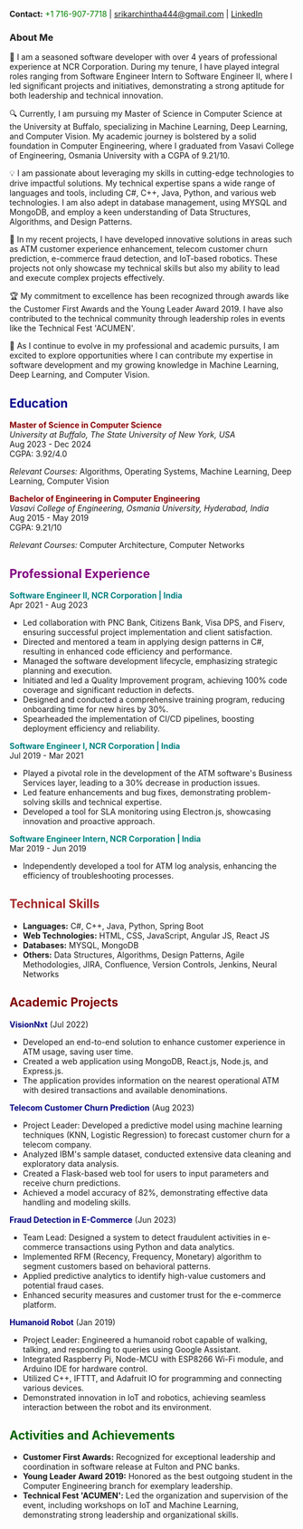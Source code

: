 **Contact:** <span style="color:green">+1 716-907-7718</span> | [srikarchintha444@gmail.com](mailto:srikarchintha444@gmail.com) | [LinkedIn](https://www.linkedin.com/in/chinthasrikar444)

### About Me

🌟 I am a seasoned software developer with over 4 years of professional experience at NCR Corporation. During my tenure, I have played integral roles ranging from Software Engineer Intern to Software Engineer II, where I led significant projects and initiatives, demonstrating a strong aptitude for both leadership and technical innovation.

🔍 Currently, I am pursuing my Master of Science in Computer Science at the University at Buffalo, specializing in Machine Learning, Deep Learning, and Computer Vision. My academic journey is bolstered by a solid foundation in Computer Engineering, where I graduated from Vasavi College of Engineering, Osmania University with a CGPA of 9.21/10.

💡 I am passionate about leveraging my skills in cutting-edge technologies to drive impactful solutions. My technical expertise spans a wide range of languages and tools, including C#, C++, Java, Python, and various web technologies. I am also adept in database management, using MYSQL and MongoDB, and employ a keen understanding of Data Structures, Algorithms, and Design Patterns.

🚀 In my recent projects, I have developed innovative solutions in areas such as ATM customer experience enhancement, telecom customer churn prediction, e-commerce fraud detection, and IoT-based robotics. These projects not only showcase my technical skills but also my ability to lead and execute complex projects effectively.

🏆 My commitment to excellence has been recognized through awards like the Customer First Awards and the Young Leader Award 2019. I have also contributed to the technical community through leadership roles in events like the Technical Fest 'ACUMEN'.

💼 As I continue to evolve in my professional and academic pursuits, I am excited to explore opportunities where I can contribute my expertise in software development and my growing knowledge in Machine Learning, Deep Learning, and Computer Vision.


## <span style="color:darkblue">Education</span>
**<span style="color:darkred">Master of Science in Computer Science</span>**  
*University at Buffalo, The State University of New York, USA*  
Aug 2023 - Dec 2024  
CGPA: 3.92/4.0

_Relevant Courses:_ Algorithms, Operating Systems, Machine Learning, Deep Learning, Computer Vision

**<span style="color:darkred">Bachelor of Engineering in Computer Engineering</span>**  
*Vasavi College of Engineering, Osmania University, Hyderabad, India*  
Aug 2015 - May 2019  
CGPA: 9.21/10  

_Relevant Courses:_ Computer Architecture, Computer Networks

## <span style="color:purple">Professional Experience</span>
**<span style="color:teal">Software Engineer II, NCR Corporation | India</span>**  
Apr 2021 - Aug 2023  
- Led collaboration with PNC Bank, Citizens Bank, Visa DPS, and Fiserv, ensuring successful project implementation and client satisfaction.
- Directed and mentored a team in applying design patterns in C#, resulting in enhanced code efficiency and performance.
- Managed the software development lifecycle, emphasizing strategic planning and execution.
- Initiated and led a Quality Improvement program, achieving 100% code coverage and significant reduction in defects.
- Designed and conducted a comprehensive training program, reducing onboarding time for new hires by 30%.
- Spearheaded the implementation of CI/CD pipelines, boosting deployment efficiency and reliability.

**<span style="color:teal">Software Engineer I, NCR Corporation | India</span>**  
Jul 2019 - Mar 2021  
- Played a pivotal role in the development of the ATM software's Business Services layer, leading to a 30% decrease in production issues.
- Led feature enhancements and bug fixes, demonstrating problem-solving skills and technical expertise.
- Developed a tool for SLA monitoring using Electron.js, showcasing innovation and proactive approach.

**<span style="color:teal">Software Engineer Intern, NCR Corporation | India</span>**  
Mar 2019 - Jun 2019  
- Independently developed a tool for ATM log analysis, enhancing the efficiency of troubleshooting processes.

## <span style="color:brown">Technical Skills</span>
- **Languages:** C#, C++, Java, Python, Spring Boot
- **Web Technologies:** HTML, CSS, JavaScript, Angular JS, React JS
- **Databases:** MYSQL, MongoDB
- **Others:** Data Structures, Algorithms, Design Patterns, Agile Methodologies, JIRA, Confluence, Version Controls, Jenkins, Neural Networks

## <span style="color:maroon">Academic Projects</span>

**<span style="color:navy">VisionNxt</span>** (Jul 2022)  
- Developed an end-to-end solution to enhance customer experience in ATM usage, saving user time.
- Created a web application using MongoDB, React.js, Node.js, and Express.js.
- The application provides information on the nearest operational ATM with desired transactions and available denominations.
  
**<span style="color:navy">Telecom Customer Churn Prediction</span>** (Aug 2023)  
- Project Leader: Developed a predictive model using machine learning techniques (KNN, Logistic Regression) to forecast customer churn for a telecom company.
- Analyzed IBM's sample dataset, conducted extensive data cleaning and exploratory data analysis.
- Created a Flask-based web tool for users to input parameters and receive churn predictions.
- Achieved a model accuracy of 82%, demonstrating effective data handling and modeling skills.

**<span style="color:navy">Fraud Detection in E-Commerce</span>** (Jun 2023)  
- Team Lead: Designed a system to detect fraudulent activities in e-commerce transactions using Python and data analytics.
- Implemented RFM (Recency, Frequency, Monetary) algorithm to segment customers based on behavioral patterns.
- Applied predictive analytics to identify high-value customers and potential fraud cases.
- Enhanced security measures and customer trust for the e-commerce platform.

**<span style="color:navy">Humanoid Robot</span>** (Jan 2019)  
- Project Leader: Engineered a humanoid robot capable of walking, talking, and responding to queries using Google Assistant.
- Integrated Raspberry Pi, Node-MCU with ESP8266 Wi-Fi module, and Arduino IDE for hardware control.
- Utilized C++, IFTTT, and Adafruit IO for programming and connecting various devices.
- Demonstrated innovation in IoT and robotics, achieving seamless interaction between the robot and its environment.

## <span style="color:darkgreen">Activities and Achievements</span>
- **Customer First Awards:** Recognized for exceptional leadership and coordination in software release at Fulton and PNC banks.
- **Young Leader Award 2019:** Honored as the best outgoing student in the Computer Engineering branch for exemplary leadership.
- **Technical Fest 'ACUMEN':** Led the organization and supervision of the event, including workshops on IoT and Machine Learning, demonstrating strong leadership and organizational skills.
